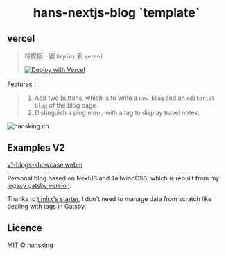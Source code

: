 <h1 align="center">hans-nextjs-blog `template`</h1>

## vercel
> 将模板一键 `Deploy` 到 `vercel`
>  
> [![Deploy with Vercel](https://vercel.com/button)](https://vercel.com/new/clone?demo-title=Tailwind+Nextjs+Starter+Blog&demo-description=Store+photos+with+original+camera+data&demo-url=https://www.hansking.cn&demo-image=http://image.hansking.cn/picgo/hansking.cn2.png&project-name=Next+Blog&repository-name=hans-nextjs-blog&repository-url=https://github.com/hansking98/hans-nextjs-blog&from=templates&skippable-integrations=1&teamCreateStatus=hidden)

Features：

> 1. Add two buttons, which is to write a `new blog` and an `editorial blog` of the blog page.
> 2. Distinguish a plog menu with a tag to display travel notes.

![hansking.cn](http://image.hansking.cn/picgo/%E6%88%AA%E5%B1%8F2024-01-30%2015.37.04.png)
## Examples V2

[v1-blogs-showcase.webm](https://github.com/timlrx/tailwind-nextjs-starter-blog/assets/28362229/2124c81f-b99d-4431-839c-347e01a2616c)


Personal blog based on NextJS and TailwindCSS, which is rebuilt from my [legacy gatsby version](https://github.com/HansKing98/hans-blog).

Thanks to [timlrx's starter](https://github.com/timlrx/tailwind-nextjs-starter-blog), I don't need to manage data from scratch like dealing with tags in Gatsby.

## Licence

[MIT](https://github.com/HansKing98/hans-nextjs-blog/blob/main/LICENSE) © [hansking](https://www.hansking.cn)

